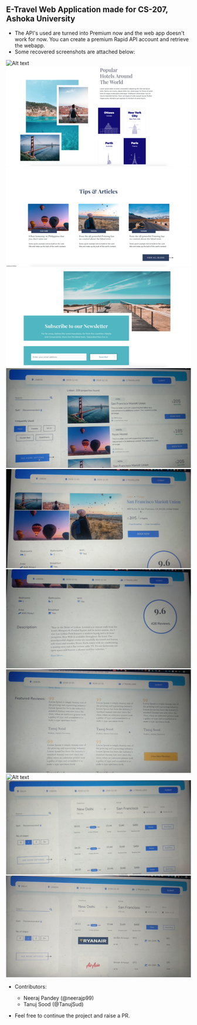 ## E-Travel Web Application made for CS-207, Ashoka University

* The API's used are turned into Premium now and the web app doesn't work for now. You can create a premium Rapid API account and retrieve the webapp.
* Some recovered screenshots are attached below: 

![Alt text](/client/src/utils/img/img/1.png?raw=true "Screenshot")
![Alt text](/client/src/utils/img/img/2.png?raw=true "Screenshot")
![Alt text](/client/src/utils/img/img/3.png?raw=true "Screenshot")
![Alt text](/client/src/utils/img/img/4.png?raw=true "Screenshot")
![Alt text](/client/src/utils/img/img/5.png?raw=true "Screenshot")
![Alt text](/client/src/utils/img/img/6.png?raw=true "Screenshot")
![Alt text](/client/src/utils/img/img/7.png?raw=true "Screenshot")
![Alt text](/client/src/utils/img/img/8.png?raw=true "Screenshot")
![Alt text](/client/src/utils/img/img/9.png?raw=true "Screenshot")
![Alt text](/client/src/utils/img/img/10.png?raw=true "Screenshot")
![Alt text](/client/src/utils/img/img/11.png?raw=true "Screenshot")


* Contributors: 
	- Neeraj Pandey (@neerajp99)
	- Tanuj Sood (@TanujSud)

* Feel free to continue the project and raise a PR.
